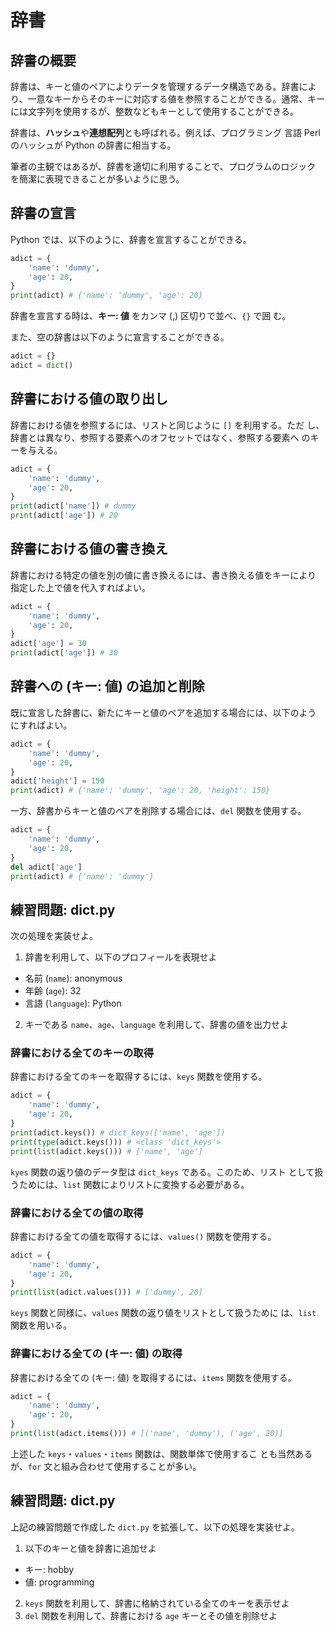 # 辞書
## 辞書の概要

辞書は、キーと値のペアによりデータを管理するデータ構造である。辞書によ
り、一意なキーからそのキーに対応する値を参照することができる。通常、キー
には文字列を使用するが、整数などもキーとして使用することができる。

辞書は、**ハッシュ**や**連想配列**とも呼ばれる。例えば、プログラミング
言語 Perl のハッシュが Python の辞書に相当する。

筆者の主観ではあるが、辞書を適切に利用することで、プログラムのロジック
を簡潔に表現できることが多いように思う。

## 辞書の宣言

Python では、以下のように、辞書を宣言することができる。

```python
adict = {
    'name': 'dummy',
    'age': 20,
}
print(adict) # {'name': 'dummy', 'age': 20}
```

辞書を宣言する時は、**キー: 値** をカンマ (,) 区切りで並べ、`{}` で囲
む。

また、空の辞書は以下のように宣言することができる。

```python
adict = {}
adict = dict()
```

## 辞書における値の取り出し

辞書における値を参照するには、リストと同じように `[]` を利用する。ただ
し、辞書とは異なり、参照する要素へのオフセットではなく、参照する要素へ
のキーを与える。

```python
adict = {
    'name': 'dummy',
    'age': 20,
}
print(adict['name']) # dummy
print(adict['age']) # 20
```

## 辞書における値の書き換え

辞書における特定の値を別の値に書き換えるには、書き換える値をキーにより
指定した上で値を代入すればよい。

```python
adict = {
    'name': 'dummy',
    'age': 20,
}
adict['age'] = 30
print(adict['age']) # 30
```

## 辞書への (キー: 値) の追加と削除

既に宣言した辞書に、新たにキーと値のペアを追加する場合には、以下のよう
にすればよい。

```python
adict = {
    'name': 'dummy',
    'age': 20,
}
adict['height'] = 150
print(adict) # {'name': 'dummy', 'age': 20, 'height': 150}
```

一方、辞書からキーと値のペアを削除する場合には、`del` 関数を使用する。

```python
adict = {
    'name': 'dummy',
    'age': 20,
}
del adict['age']
print(adict) # {'name': 'dummy'}
```

## 練習問題: dict.py

次の処理を実装せよ。

1. 辞書を利用して、以下のプロフィールを表現せよ
  - 名前 (`name`): anonymous
  - 年齢 (`age`): 32
  - 言語 (`language`): Python
2. キーである `name`、`age`、`language` を利用して、辞書の値を出力せよ

### 辞書における全てのキーの取得

辞書における全てのキーを取得するには、`keys` 関数を使用する。

```python
adict = {
    'name': 'dummy',
    'age': 20,
}
print(adict.keys()) # dict_keys(['name', 'age'])
print(type(adict.keys())) # <class 'dict_keys'>
print(list(adict.keys())) # ['name', 'age']
```

`kyes` 関数の返り値のデータ型は `dict_keys` である。このため、リスト
として扱うためには、`list` 関数によりリストに変換する必要がある。

### 辞書における全ての値の取得

辞書における全ての値を取得するには、`values()` 関数を使用する。

```python
adict = {
    'name': 'dummy',
    'age': 20,
}
print(list(adict.values())) # ['dummy', 20]
```

`keys` 関数と同様に、`values` 関数の返り値をリストとして扱うために
は、`list` 関数を用いる。

### 辞書における全ての (キー: 値) の取得

辞書における全ての (キー: 値) を取得するには、`items` 関数を使用する。

```python
adict = {
    'name': 'dummy',
    'age': 20,
}
print(list(adict.items())) # [('name', 'dummy'), ('age', 20)]
```

上述した `keys`・`values`・`items` 関数は、関数単体で使用するこ
とも当然あるが、`for` 文と組み合わせて使用することが多い。

## 練習問題: dict.py

上記の練習問題で作成した `dict.py` を拡張して、以下の処理を実装せよ。

1. 以下のキーと値を辞書に追加せよ
  - キー: hobby
  - 値: programming
2. `keys` 関数を利用して、辞書に格納されている全てのキーを表示せよ
3. `del` 関数を利用して、辞書における `age` キーとその値を削除せよ

